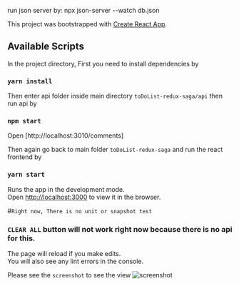 run json server by:    npx json-server --watch db.json


This project was bootstrapped with [Create React App](https://github.com/facebook/create-react-app).

## Available Scripts

In the project directory, First you need to install dependencies by

### `yarn install`

Then enter api folder inside main directory `toDoList-redux-saga/api` then run api by
### `npm start`

Open [http://localhost:3010/comments]

Then again go back to main folder `toDoList-redux-saga` and run the react frontend by

### `yarn start`

Runs the app in the development mode.<br />
Open [http://localhost:3000](http://localhost:3000) to view it in the browser.

#`Right now, There is no unit or snapshot test`

### `CLEAR ALL` button will not work right now because there is no api for this.

The page will reload if you make edits.<br />
You will also see any lint errors in the console.

Please see the `screenshot` to see the view
![screenshot](screenshots/MainPage.PNG)
